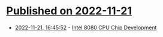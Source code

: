 # [Published on 2022-11-21](index.md)

* [2022-11-21, 16:45:52](https://lobste.rs/s/bjdy3i/intel_8080_cpu_chip_development) - [Intel 8080 CPU Chip Development](https://baltazarstudios.com/webshare/A-Z80/Library/Intel%208080%20CPU%20Chip%20Development%20(IEEE).pdf)
